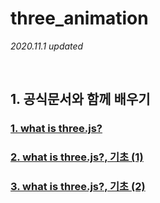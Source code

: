 # three_animation
*2020.11.1 updated*

<br/>

## 1. 공식문서와 함께 배우기

### <a href="https://github.com/KumJungMin/three_animation/blob/main/0.start/0.md"> 1. what is three.js? </a>

### <a href="https://github.com/KumJungMin/three_animation/blob/main/1.fundamental_1/three%20js%20b821a16253954afcafebad4f6545977a.md"> 2. what is three.js?, 기초 (1) </a>

### <a href="https://github.com/KumJungMin/three_animation/blob/main/2.fundamental_2/2.fundamental_2.md"> 3. what is three.js?, 기초 (2) </a>

